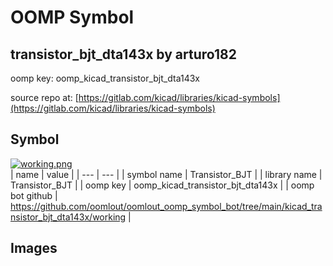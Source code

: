 # OOMP Symbol  
## transistor_bjt_dta143x  by arturo182  
  
oomp key: oomp_kicad_transistor_bjt_dta143x  
  
source repo at: [https://gitlab.com/kicad/libraries/kicad-symbols](https://gitlab.com/kicad/libraries/kicad-symbols)  
## Symbol  
  
[![working.png](working_600.png)](working.png)  
| name | value | 
| --- | --- | 
| symbol name | Transistor_BJT | 
| library name | Transistor_BJT | 
| oomp key | oomp_kicad_transistor_bjt_dta143x | 
| oomp bot github | https://github.com/oomlout/oomlout_oomp_symbol_bot/tree/main/kicad_transistor_bjt_dta143x/working | 
## Images  
